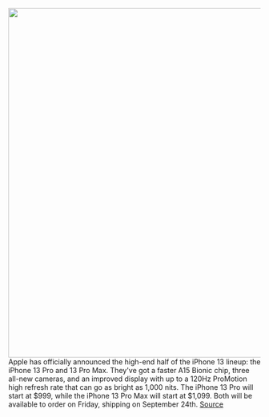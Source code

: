 <img src='https://cdn.vox-cdn.com/thumbor/BNAU9frQA1iJkKA_Cpo54M2yc48=/0x0:1884x1060/1200x800/filters:focal(792x380:1092x680)/cdn.vox-cdn.com/uploads/chorus_image/image/69857535/bHfOSj7.0.png' width='700px' /><br/>
Apple has officially announced the high-end half of the iPhone 13 lineup: the iPhone 13 Pro and 13 Pro Max. They've got a faster A15 Bionic chip, three all-new cameras, and an improved display with up to a 120Hz ProMotion high refresh rate that can go as bright as 1,000 nits. The iPhone 13 Pro will start at $999, while the iPhone 13 Pro Max will start at $1,099. Both will be available to order on Friday, shipping on September 24th.
<a href='https://www.theverge.com/2021/9/14/22666884/iphone-13-pro-max-specs-price-release-date-cameras'> Source <a/>
